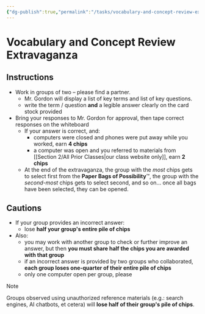 ```yaml
---
{"dg-publish":true,"permalink":"/tasks/vocabulary-and-concept-review-extravaganza/","tags":["ics3u"],"dgHomeLink":false}
---
```


# Vocabulary and Concept Review Extravaganza

## Instructions

- Work in groups of two – please find a partner.
	- Mr. Gordon will display a list of key terms and list of key questions.
	- write the term / question **and** a legible answer clearly on the card stock provided
- Bring your responses to Mr. Gordon for approval, then tape correct responses on the whiteboard
	- If your answer is correct, and:
		- computers were closed and phones were put away while you worked, earn **4 chips**
		- a computer was open and you referred to materials from [[Section 2/All Prior Classes\|our class website only]], earn **2 chips**
	- At the end of the extravaganza, the group with the *most* chips gets to select first from the **Paper Bags of Possibility**™️, the group with the *second-most* chips gets to select second, and so on... once all bags have been selected, they can be opened.

## Cautions

- If your group provides an incorrect answer:
	- lose **half your group's entire pile of chips**
- Also:
	- you may work with another group to check or further improve an answer, but then **you must share half the chips you are awarded with that group**
	- if an incorrect answer is provided by two groups who collaborated, **each group loses one-quarter of their entire pile of chips**
	- only one computer open per group, please
	
> [!NOTE]
> Groups observed using unauthorized reference materials (e.g.: search engines, AI chatbots, et cetera) will **lose half of their group's pile of chips**.
